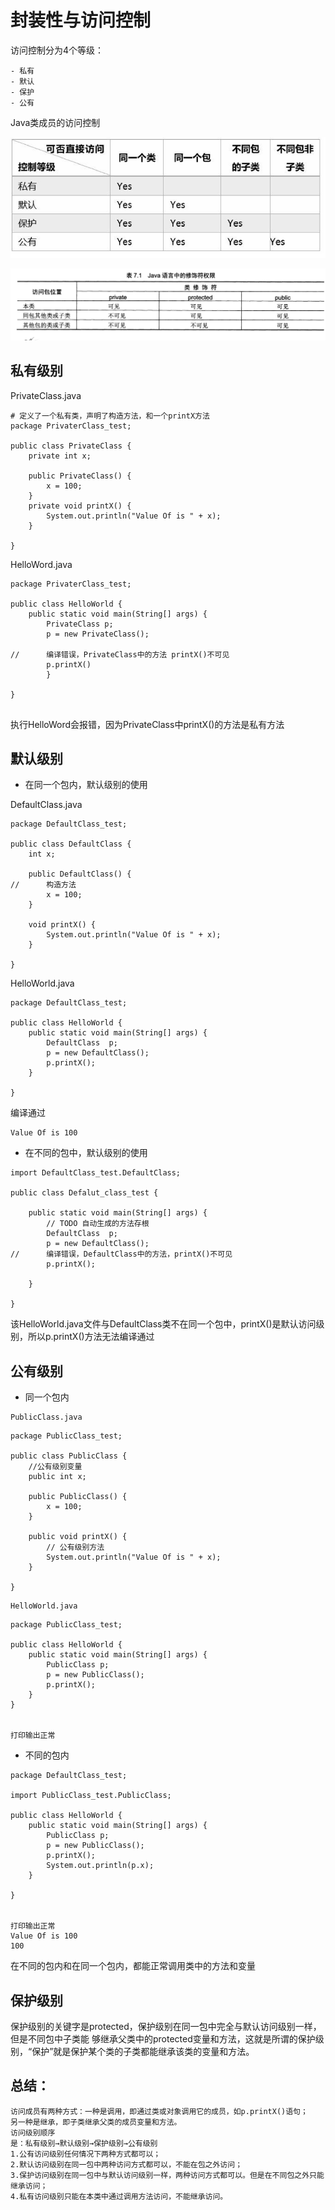 # 封装性与访问控制

访问控制分为4个等级：

```
- 私有
- 默认
- 保护
- 公有
```

Java类成员的访问控制

![](../../_static\fangwenkongzhi01.png)

![](../../_static\java_xiushifu01.png)

## 私有级别

PrivateClass.java
``` 
# 定义了一个私有类，声明了构造方法，和一个printX方法
package PrivaterClass_test;

public class PrivateClass {
	private int x;
	
	public PrivateClass() {
		x = 100;
	}
	private void printX() {
		System.out.println("Value Of is " + x);
	}
	
}

```
HelloWord.java
```
package PrivaterClass_test;

public class HelloWorld {
	public static void main(String[] args) {
		PrivateClass p;
		p = new PrivateClass();
		
//		编译错误，PrivateClass中的方法 printX()不可见
		p.printX()
		}

}


```
执行HelloWord会报错，因为PrivateClass中printX()的方法是私有方法

## 默认级别

* 在同一个包内，默认级别的使用

DefaultClass.java
``` 
package DefaultClass_test;

public class DefaultClass {
	int x;
	
	public DefaultClass() {
//		构造方法
		x = 100;
	}
	
	void printX() {
		System.out.println("Value Of is " + x);
	}

}

```
HelloWorld.java
``` 
package DefaultClass_test;

public class HelloWorld {
	public static void main(String[] args) {
		DefaultClass  p;
		p = new DefaultClass();
		p.printX();
	}

}

```

编译通过
``` 
Value Of is 100
```

* 在不同的包中，默认级别的使用
``` 
import DefaultClass_test.DefaultClass;

public class Defalut_class_test {

	public static void main(String[] args) {
		// TODO 自动生成的方法存根
		DefaultClass  p;
		p = new DefaultClass();
//		编译错误，DefaultClass中的方法，printX()不可见
		p.printX();

	}

}
```
该HelloWorld.java文件与DefaultClass类不在同一个包中，printX()是默认访问级别，所以p.printX()方法无法编译通过



## 公有级别

* 同一个包内
```
PublicClass.java
```
``` 
package PublicClass_test;

public class PublicClass {
	//公有级别变量
	public int x;

	public PublicClass() {
		x = 100;
	}
	
	public void printX() {
		// 公有级别方法
		System.out.println("Value Of is " + x);
	}
	
}
```
```
HelloWorld.java
```
```
package PublicClass_test;

public class HelloWorld {
	public static void main(String[] args) {
		PublicClass p;
		p = new PublicClass();
		p.printX();
	}
}


打印输出正常
```
* 不同的包内
``` 
package DefaultClass_test;

import PublicClass_test.PublicClass;

public class HelloWorld {
	public static void main(String[] args) {
		PublicClass p;
		p = new PublicClass();
		p.printX();
		System.out.println(p.x);
	}

}


打印输出正常
Value Of is 100
100

```

在不同的包内和在同一个包内，都能正常调用类中的方法和变量


## 保护级别
保护级别的关键字是protected，保护级别在同一包中完全与默认访问级别一样，但是不同包中子类能
够继承父类中的protected变量和方法，这就是所谓的保护级别，“保护”就是保护某个类的子类都能继承该类的变量和方法。





## 总结：
``` 
访问成员有两种方式：一种是调用，即通过类或对象调用它的成员，如p.printX()语句；
另一种是继承，即子类继承父类的成员变量和方法。
访问级别顺序
是：私有级别→默认级别→保护级别→公有级别
1.公有访问级别任何情况下两种方式都可以；
2.默认访问级别在同一包中两种访问方式都可以，不能在包之外访问；
3.保护访问级别在同一包中与默认访问级别一样，两种访问方式都可以。但是在不同包之外只能继承访问；
4.私有访问级别只能在本类中通过调用方法访问，不能继承访问。
```


